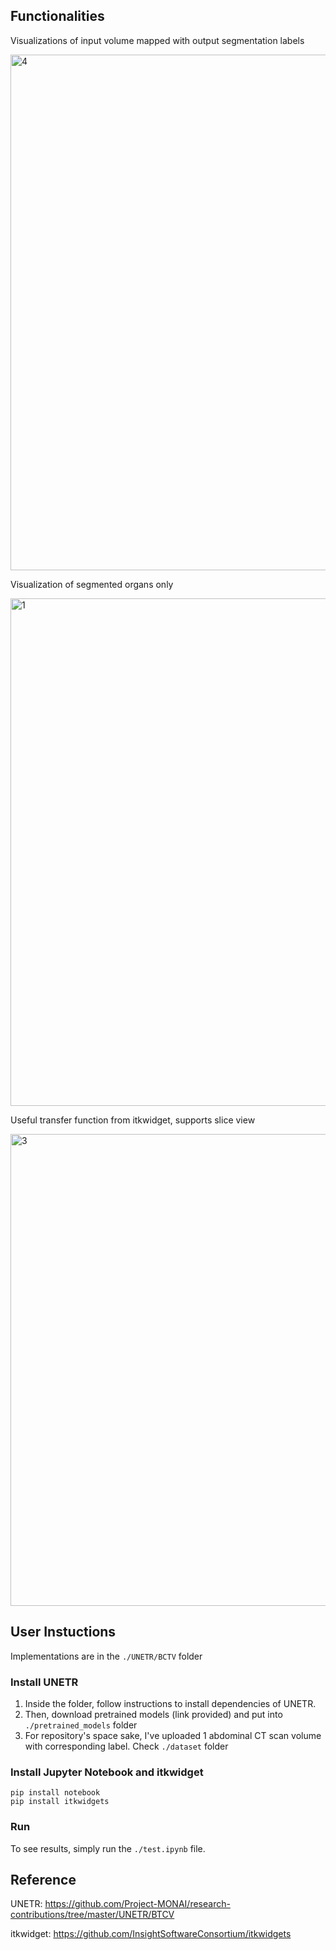 ## Functionalities
Visualizations of input volume mapped with output segmentation labels

<img width="825" alt="4" src="https://user-images.githubusercontent.com/76392270/158356434-504abae0-e94a-40c1-816c-102fb9e58107.png">



Visualization of segmented organs only 

<img width="812" alt="1" src="https://user-images.githubusercontent.com/76392270/158356476-90b8baf3-c82e-48f0-8d05-7321a8e3914d.png">


Useful transfer function from itkwidget, supports slice view 

<img width="755" alt="3" src="https://user-images.githubusercontent.com/76392270/158356517-da772633-0879-4155-8bba-2c31e365c5bd.png">



## User Instuctions

Implementations are in the ```./UNETR/BCTV``` folder


### Install UNETR

1. Inside the folder, follow instructions to install dependencies of UNETR.
2. Then, download pretrained models (link provided) and put into ```./pretrained_models``` folder
3. For repository's space sake, I've uploaded 1 abdominal CT scan volume with corresponding label. Check ```./dataset``` folder

### Install Jupyter Notebook and itkwidget

```
pip install notebook 
pip install itkwidgets
```

### Run

To see results, simply run the ```./test.ipynb``` file.


## Reference
UNETR: https://github.com/Project-MONAI/research-contributions/tree/master/UNETR/BTCV

itkwidget: https://github.com/InsightSoftwareConsortium/itkwidgets

